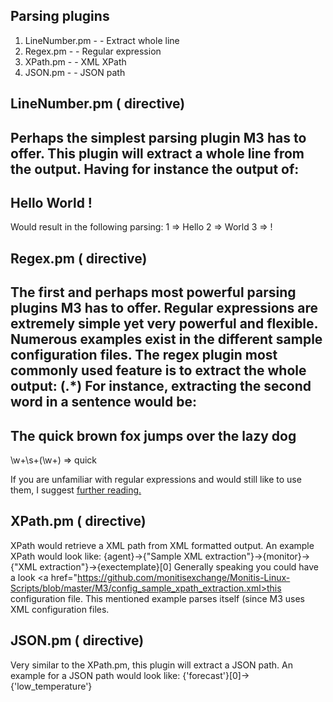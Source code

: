 Parsing plugins
---------------
 1. LineNumber.pm - <line> - Extract whole line
 2. Regex.pm - <regex> - Regular expression
 3. XPath.pm - <xpath> - XML XPath
 4. JSON.pm - <json> - JSON path

LineNumber.pm (<line> directive)
--------------------------------
Perhaps the simplest parsing plugin M3 has to offer.
This plugin will extract a whole line from the output.
Having for instance the output of:
---
Hello
World
!
---
Would result in the following parsing:
<line>1</line> => Hello
<line>2</line> => World
<line>3</line> => !

Regex.pm (<regex> directive)
----------------------------
The first and perhaps most powerful parsing plugins M3 has to offer.
Regular expressions are extremely simple yet very powerful and flexible.
Numerous examples exist in the different sample configuration files.
The regex plugin most commonly used feature is to extract the whole output:
<regex>(.*)</regex>
For instance, extracting the second word in a sentence would be:
---
The quick brown fox jumps over the lazy dog
---
<regex>\w+\s+(\w+)</regex> => quick

If you are unfamiliar with regular expressions and would still like to use
them, I suggest <a href="http://en.wikipedia.org/wiki/Regular_expression"> further reading.</a>

XPath.pm (<xpath> directive)
----------------------------
XPath would retrieve a XML path from XML formatted output.
An example XPath would look like:
{agent}->{"Sample XML extraction"}->{monitor}->{"XML extraction"}->{exectemplate}[0]
Generally speaking you could have a look <a href="https://github.com/monitisexchange/Monitis-Linux-Scripts/blob/master/M3/config_sample_xpath_extraction.xml>this configuration file</a>.
This mentioned example parses itself (since M3 uses XML configuration files.

JSON.pm (<json> directive)
--------------------------
Very similar to the XPath.pm, this plugin will extract a JSON path.
An example for a JSON path would look like:
<json>{'forecast'}[0]->{'low_temperature'}</json>
